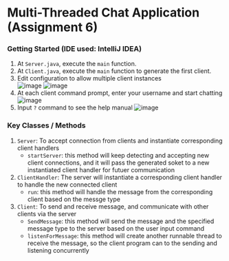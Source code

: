 # Multi-Threaded Chat Application (Assignment 6)

### Getting Started (IDE used: IntelliJ IDEA)
1. At <code>Server.java</code>, execute the <code>main</code> function.
2. At <code>Client.java</code>, execute the <code>main</code> function to generate the first client.
3. Edit configuration to allow multiple client instances<br>
![image](https://media.github.khoury.northeastern.edu/user/11705/files/b58fc81d-0d14-42ff-8b20-9b0c4bdab499)
![image](https://media.github.khoury.northeastern.edu/user/11705/files/3f1b4a53-2c72-4c2d-89d8-791150ed4dff)
4. At each client command prompt, enter your username and start chatting<br>
![image](https://media.github.khoury.northeastern.edu/user/11705/files/4f4f22b3-f683-4a5a-8007-8e6caa5a04e8)
5. Input <code>?</code> command to see the help manual
![image](https://media.github.khoury.northeastern.edu/user/11705/files/79f8ba84-a24b-494a-ac6a-1e755e3e4d2f)

### Key Classes / Methods
1. <code>Server</code>: To accept connection from clients and instantiate corresponding client handlers
	- <code>startServer</code>: this method will keep detecting and accepting new client connections, and it will pass the generated soket to a new instantiated client handler for futuer communication  		
2. <code>ClientHandler</code>: The server will instantiate a corresponding client handler to handle the new connected client
	- <code>run</code>: this method will handle the message from the corresponding client based on the messge type
3. <code>Client</code>: To send and receive message, and communicate with other clients via the server
	-  <code>SendMessage</code>: this method will send the message and the specified message type to the server based on the user input command
	-  <code>listenForMessage</code>: this method will create another runnable thread to receive the message, so the client program can to the sending and listening concurrently
